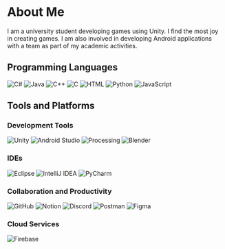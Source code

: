 # About Me

I am a university student developing games using Unity.
I find the most joy in creating games. 
I am also involved in developing Android applications with a team as part of my academic activities.

## Programming Languages

![C#](https://skillicons.dev/icons?i=cs)
![Java](https://skillicons.dev/icons?i=java)
![C++](https://skillicons.dev/icons?i=cpp)
![C](https://skillicons.dev/icons?i=c)
![HTML](https://skillicons.dev/icons?i=html)
![Python](https://skillicons.dev/icons?i=py)
![JavaScript](https://skillicons.dev/icons?i=js)

## Tools and Platforms

### Development Tools

![Unity](https://skillicons.dev/icons?i=unity)
![Android Studio](https://skillicons.dev/icons?i=androidstudio)
![Processing](https://skillicons.dev/icons?i=processing)
![Blender](https://skillicons.dev/icons?i=blender)

### IDEs

![Eclipse](https://skillicons.dev/icons?i=eclipse)
![IntelliJ IDEA](https://skillicons.dev/icons?i=idea)
![PyCharm](https://skillicons.dev/icons?i=pycharm)

### Collaboration and Productivity

![GitHub](https://skillicons.dev/icons?i=github)
![Notion](https://skillicons.dev/icons?i=notion)
![Discord](https://skillicons.dev/icons?i=discord)
![Postman](https://skillicons.dev/icons?i=postman)
![Figma](https://skillicons.dev/icons?i=figma)

### Cloud Services

![Firebase](https://skillicons.dev/icons?i=firebase)
